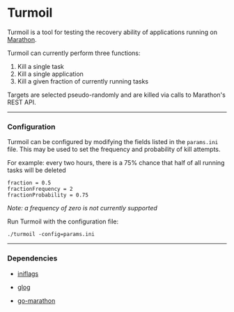 Turmoil
=======
Turmoil is a tool for testing the recovery ability of applications running on [Marathon](https://mesosphere.github.io/marathon/).

Turmoil can currently perform three functions:  
  1. Kill a single task  
  2. Kill a single application  
  3. Kill a given fraction of currently running tasks  

Targets are selected pseudo-randomly and are killed via calls to Marathon's REST API.
* * *
### Configuration
Turmoil can be configured by modifying the fields listed in the ```params.ini``` file. This may be used to set the frequency and probability of kill attempts.

For example: every two hours, there is a 75% chance that half of all running tasks will be deleted
```
fraction = 0.5
fractionFrequency = 2
fractionProbability = 0.75
```
_Note: a frequency of zero is not currently supported_  
  
  
Run Turmoil with the configuration file:
```
./turmoil -config=params.ini
```
* * *
### Dependencies
+ [iniflags](https://github.com/vharitonsky/iniflags) 

+ [glog](https://github.com/golang/glog)

+ [go-marathon](http://github.com/gambol99/go-marathon)
